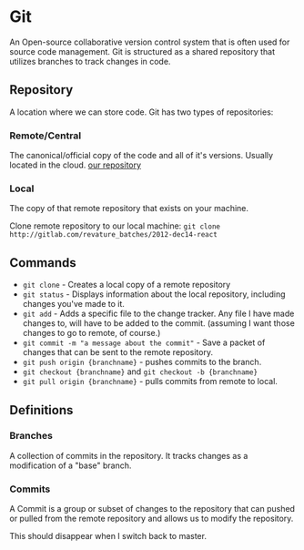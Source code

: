 # Git

An Open-source collaborative version control system that is often used for source code management.
Git is structured as a shared repository that utilizes branches to track changes in code.

## Repository
A location where we can store code.
Git has two types of repositories:

### Remote/Central
The canonical/official copy of the code and all of it's versions.
Usually located in the cloud. [our repository](http://gitlab.com/revature_batches/2012-dec14-react)

### Local
The copy of that remote repository that exists on your machine.

Clone remote repository to our local machine:
`git clone http://gitlab.com/revature_batches/2012-dec14-react`

## Commands
* `git clone` - Creates a local copy of a remote repository
* `git status` - Displays information about the local repository, including changes you've made to it.
* `git add` - Adds a specific file to the change tracker. Any file I have made changes to, will have to be added to the commit. (assuming I want those changes to go to remote, of course.)
* `git commit -m "a message about the commit"` - Save a packet of changes that can be sent to the remote repository.
* `git push origin {branchname}` - pushes commits to the branch.
* `git checkout {branchname}` and `git checkout -b {branchname}`
* `git pull origin {branchname}` - pulls commits from remote to local.

## Definitions
### Branches
A collection of commits in the repository. It tracks changes as a modification of a "base" branch.
### Commits
A Commit is a group or subset of changes to the repository that can pushed or pulled from the remote repository and allows us to modify the repository.

This should disappear when I switch back to master.
